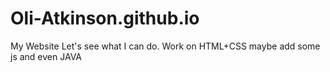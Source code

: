 # Oli-Atkinson.github.io
My Website
Let's see what I can do.
Work on HTML+CSS maybe add some js and even JAVA
